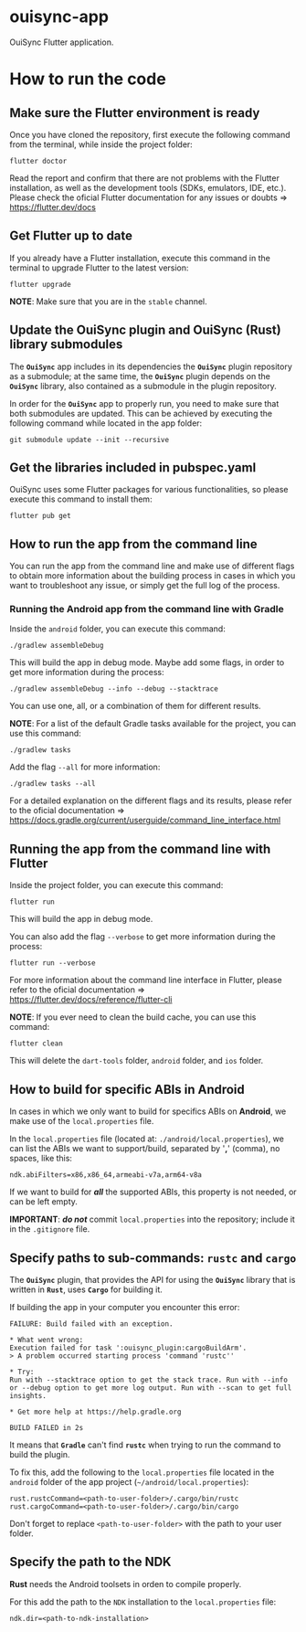# ouisync-app

OuiSync Flutter application.

# How to run the code



## Make sure the Flutter environment is ready

Once you have cloned the repository, first execute the following command from the terminal, while inside the project folder:

```
flutter doctor 
```
Read the report and confirm that there are not problems with the Flutter installation, as well as the development tools (SDKs, emulators, IDE, etc.).
Please check the oficial Flutter documentation for any issues or doubts => <https://flutter.dev/docs>


## Get Flutter up to date

If you already have a Flutter installation, execute this command in the terminal to upgrade Flutter to the latest version:

```
flutter upgrade
```
**NOTE**: Make sure that you are in the `stable` channel.


## Update the **OuiSync** plugin and **OuiSync** (**Rust**) library submodules 

The **`OuiSync`** app includes in its dependencies the **`OuiSync`** plugin repository as a submodule; at the same time, the **`OuiSync`** plugin depends on the **`OuiSync`** library, also contained as a submodule in the plugin repository.

In order for the **`OuiSync`** app to properly run, you need to make sure that both submodules are updated. This can be achieved by executing the following command while located in the app folder:

```
git submodule update --init --recursive
```


## Get the libraries included in pubspec.yaml

OuiSync uses some Flutter packages for various functionalities, so please execute this command to install them:

```
flutter pub get
```


## How to run the app from the command line

You can run the app from the command line and make use of different flags to obtain more information about the building process in cases in which you want to troubleshoot any issue, or simply get the full log of the process.


### Running the Android app from the command line with Gradle

Inside the `android` folder, you can execute this command:

```
./gradlew assembleDebug
```
This will build the app in debug mode. 
Maybe add some flags, in order to get more information during the process:

```
./gradlew assembleDebug --info --debug --stacktrace
```
You can use one, all, or a combination of them for different results.

**NOTE**: For a list of the default Gradle tasks available for the project, you can use this command:

```
./gradlew tasks 
```

Add the flag `--all` for more information:

```
./gradlew tasks --all
```
For a detailed explanation on the different flags and its results, please refer to the oficial documentation => <https://docs.gradle.org/current/userguide/command_line_interface.html>


## Running the app from the command line with Flutter

Inside the project folder, you can execute this command:

```
flutter run
```
This will build the app in debug mode.

You can also add the flag `--verbose` to get more information during the process:

```
flutter run --verbose
```
For more information about the command line interface in Flutter, please refer to the oficial documentation => 
<https://flutter.dev/docs/reference/flutter-cli>

**NOTE**: If you ever need to clean the build cache, you can use this command:

```
flutter clean
```
This will delete the `dart-tools` folder, `android` folder, and `ios` folder.


## How to build for specific ABIs in Android

In cases in which we only want to build for specifics ABIs on **Android**, we make use of the `local.properties` file.

In the `local.properties` file (located at: `./android/local.properties`), we can list the ABIs we want to support/build, separated by '**,**' (comma), no spaces, like this:

```
ndk.abiFilters=x86,x86_64,armeabi-v7a,arm64-v8a
```
If we want to build for **_all_** the supported ABIs, this property is not needed, or can be left empty.

**IMPORTANT**: **_do not_** commit `local.properties` into the repository; include it in the `.gitignore` file.


## Specify paths to sub-commands: **`rustc`** and **`cargo`**

The **`OuiSync`** plugin, that provides the API for using the **`OuiSync`** library that is written in **`Rust`**, uses **`Cargo`** for building it.

If building the app in your computer you encounter this error:

```
FAILURE: Build failed with an exception.

* What went wrong:
Execution failed for task ':ouisync_plugin:cargoBuildArm'.
> A problem occurred starting process 'command 'rustc''

* Try:
Run with --stacktrace option to get the stack trace. Run with --info or --debug option to get more log output. Run with --scan to get full insights.

* Get more help at https://help.gradle.org

BUILD FAILED in 2s
``` 

It means that **`Gradle`** can't find **`rustc`** when trying to run the command to build the plugin. 

To fix this, add the following to the `local.properties` file located in the `android` folder of the app project (`~/android/local.properties`):

```
rust.rustcCommand=<path-to-user-folder>/.cargo/bin/rustc
rust.cargoCommand=<path-to-user-folder>/.cargo/bin/cargo
```

Don't forget to replace `<path-to-user-folder>` with the path to your user folder.

## Specify the path to the **NDK**

**Rust** needs the Android toolsets in orden to compile properly. 

For this add the path to the `NDK` installation to the `local.properties` file:

```
ndk.dir=<path-to-ndk-installation>
```
